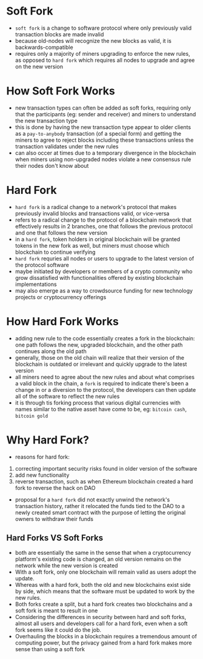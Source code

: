 # **Soft Fork**
- `soft fork` is a change to software protocol where only previously valid transaction blocks are made invalid
- because old-nodes will recognize the new blocks as valid, it is backwards-compatible
- requires only a majority of miners upgrading to enforce the new rules, as opposed to `hard fork` which requires all nodes to upgrade and agree on the new version

# **How Soft Fork Works**
- new transaction types can often be added as soft forks, requiring only that the participants (eg: sender and receiver) and miners to understand the new transaction type
- this is done by having the new transaction type appear to older clients as a `pay-to-anybody` transaction (of a special form) and getting the miners to agree to reject blocks including these transactions unless the transaction validates under the new rules
- can also occer at times due to a temporary divergence in the blockchain when miners using non-upgraded nodes violate a new consensus rule their nodes don't know about

# **Hard Fork**
- `hard fork` is a radical change to a network's protocol that makes previously invalid blocks and transactions valid, or vice-versa
- refers to a radical change to the protocol of a blockchain metwork that effectively results in 2 branches, one that follows the previous protocol and one that follows the new version
- in a `hard fork`, token holders in original blockchain will be granted tokens in the new fork as well, but miners must choose which blockchain to continue verifying
- `hard fork` requries all nodes or users to upgrade to the latest version of the protocol software
- maybe initiated by developers or members of a crypto community who grow dissatisfied with functionalities offered by existing blockchain implementations
- may also emerge as a way to crowdsource funding for new technology projects or cryptocurrency offerings

# **How Hard Fork Works**
- adding new rule to the code essentially creates a fork in the blockchain: one path follows the new, upgraded blockchain, and the other path continues along the old path
- generally, those on the old chain will realize that their version of the blockchain is outdated or irrelevant and quickly upgrade to the latest version
- all miners need to agree about the new rules and about what comprises a valid block in the chain, a `fork` is required to indicate there's been a change in or a diversion to the protocol, the developers can then update all of the software to reflect the new rules
- it is through tis forking process that various digital currencies with names similar to the native asset have come to be, eg: `bitcoin cash`, `bitcoin gold`

# **Why Hard Fork?**
- reasons for hard fork:
1. correcting important security risks found in older version of the software
2. add new functionality
3. reverse transaction, such as when Ethereum blockchain created a hard fork to reverse the hack on DAO
- proposal for a `hard fork` did not exactly unwind the network's transaction history, rather it relocated the funds tied to the DAO to a newly created smart contract with the purpose of letting the original owners to withdraw their funds

## **Hard Forks VS Soft Forks**
- both are essentially the same in the sense that when a cryptocurrency platform's existing code is changed, an old version remains on the network while the new version is created
- With a soft fork, only one blockchain will remain valid as users adopt the update.
- Whereas with a hard fork, both the old and new blockchains exist side by side, which means that the software must be updated to work by the new rules. 
- Both forks create a split, but a hard fork creates two blockchains and a soft fork is meant to result in one
- Considering the differences in security between hard and soft forks, almost all users and developers call for a hard fork, even when a soft fork seems like it could do the job.
- Overhauling the blocks in a blockchain requires a tremendous amount of computing power, but the privacy gained from a hard fork makes more sense than using a soft fork
